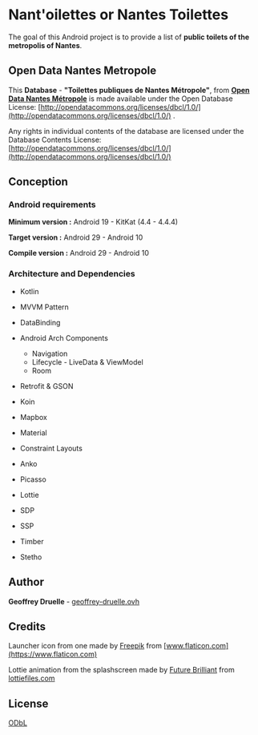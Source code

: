 # Nant'oilettes or Nantes Toilettes

The goal of this Android project is to provide a list of **public toilets of the metropolis of Nantes**.


## Open Data Nantes Metropole

This **Database** - **"Toilettes publiques de Nantes Métropole"**, from **[Open Data Nantes Métropole](https://data.nantesmetropole.fr)** is made available under the Open Database License: [http://opendatacommons.org/licenses/dbcl/1.0/](http://opendatacommons.org/licenses/dbcl/1.0/) .

Any rights in individual contents of the database are licensed under the Database Contents License: [http://opendatacommons.org/licenses/dbcl/1.0/](http://opendatacommons.org/licenses/dbcl/1.0/)


## Conception

### Android requirements

**Minimum version :** Android 19 - KitKat (4.4 - 4.4.4)

**Target version :** Android 29 - Android 10

**Compile version :** Android 29 - Android 10

### Architecture and Dependencies

* Kotlin
* MVVM Pattern
* DataBinding
* Android Arch Components
    * Navigation
    * Lifecycle - LiveData & ViewModel
    * Room
* Retrofit & GSON
* Koin

* Mapbox
* Material
* Constraint Layouts
* Anko
* Picasso
* Lottie
* SDP
* SSP
* Timber
* Stetho


## Author

**Geoffrey Druelle** - [geoffrey-druelle.ovh](https://geoffrey-druelle.ovh)


## Credits

Launcher icon from one made by [Freepik](https://www.flaticon.com/authors/freepik) from [www.flaticon.com](https://www.flaticon.com)

Lottie animation from the splashscreen made by [Future Brilliant](https://lottiefiles.com/futurebrilliant.team) from [lottiefiles.com](https://lottiefiles.com)


## License
[ODbL](http://opendatacommons.org/licenses/dbcl/1.0/)